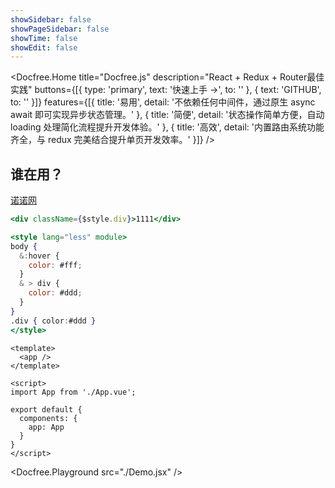 ```yaml
---
showSidebar: false
showPageSidebar: false
showTime: false
showEdit: false
---
```


<Docfree.Home
  title="Docfree.js"
  description="React + Redux + Router最佳实践"
  buttons={[{
    type: 'primary',
    text: '快速上手 →',
    to: ''
  }, {
    text: 'GITHUB',
    to: ''
  }]}
  features={[{
    title: '易用',
    detail: '不依赖任何中间件，通过原生 async await 即可实现异步状态管理。'
  }, {
    title: '简便',
    detail: '状态操作简单方便，自动 loading 处理简化流程提升开发体验。'
  }, {
    title: '高效',
    detail: '内置路由系统功能齐全，与 redux 完美结合提升单页开发效率。'
  }]}
/>

## 谁在用？
[诺诺网](http://logos/nuonuo.png '{target: "_self"}')

```jsx
<div className={$style.div}>1111</div>

<style lang="less" module>
body {
  &:hover {
    color: #fff;
  }
  & > div {
    color: #ddd;
  }
}
.div { color:#ddd }
</style>
```

```vue
<template>
  <app />
</template>

<script>
import App from './App.vue';

export default {
  components: {
    app: App
  }
}
</script>
```

<Docfree.Playground src="./Demo.jsx" />
